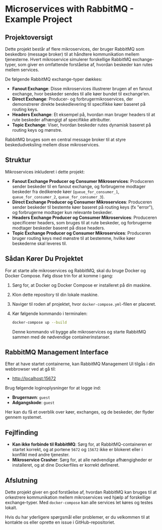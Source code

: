 # Microservices with RabbitMQ - Example Project

## Projektoversigt
Dette projekt består af flere mikroservices, der bruger RabbitMQ som beskedbro (message broker) til at håndtere kommunikation mellem tjenesterne. Hvert mikroservice simulerer forskellige RabbitMQ exchange-typer, som giver en omfattende forståelse af, hvordan beskeder kan rutes mellem services.

De følgende RabbitMQ exchange-typer dækkes:
- **Fanout Exchange**: Disse mikroservices illustrerer brugen af en fanout exchange, hvor beskeder sendes til alle køer bundet til exchange'en.
- **Direct Exchange**: Producer- og forbrugermikroservices, der demonstrerer direkte beskedlevering til specifikke køer baseret på routing keys.
- **Headers Exchange**: Et eksempel på, hvordan man bruger headers til at rute beskeder afhængigt af specifikke attributter.
- **Topic Exchange**: Viser, hvordan beskeder rutes dynamisk baseret på routing keys og mønstre.

RabbitMQ bruges som en central message broker til at styre beskedudveksling mellem disse mikroservices.

## Struktur
Mikroservices inkluderet i dette projekt:
- **Fanout Exchange Producer og Consumer Mikroservices**: Produceren sender beskeder til en fanout exchange, og forbrugerne modtager beskeder fra dedikerede køer (`queue_for_consumer_1`, `queue_for_consumer_2`, `queue_for_consumer_3`).
- **Direct Exchange Producer og Consumer Mikroservices**: Produceren sender beskeder til bestemte køer baseret på routing keys (fx "error"), og forbrugerne modtager kun relevante beskeder.
- **Headers Exchange Producer og Consumer Mikroservices**: Produceren specificerer headers, som bruges til at rute beskeder, og forbrugerne modtager beskeder baseret på disse headers.
- **Topic Exchange Producer og Consumer Mikroservices**: Produceren bruger routing keys med mønstre til at bestemme, hvilke køer beskederne skal leveres til.

## Sådan Kører Du Projektet
For at starte alle mikroservices og RabbitMQ, skal du bruge Docker og Docker Compose. Følg disse trin for at komme i gang:

1. Sørg for, at Docker og Docker Compose er installeret på din maskine.
2. Klon dette repository til din lokale maskine.
3. Naviger til roden af projektet, hvor `docker-compose.yml`-filen er placeret.
4. Kør følgende kommando i terminalen:

   ```sh
   docker-compose up --build
   ```

   Denne kommando vil bygge alle mikroservices og starte RabbitMQ sammen med de nødvendige containerinstanser.

## RabbitMQ Management Interface
Efter at have startet containerne, kan RabbitMQ Management UI tilgås i din webbrowser ved at gå til:

- [http://localhost:15672](http://localhost:15672)

Brug følgende loginoplysninger for at logge ind:
- **Brugernavn**: `guest`
- **Adgangskode**: `guest`

Her kan du få et overblik over køer, exchanges, og de beskeder, der flyder gennem systemet.

## Fejlfinding
- **Kan ikke forbinde til RabbitMQ**: Sørg for, at RabbitMQ-containeren er startet korrekt, og at portene `5672` og `15672` ikke er blokeret eller i konflikt med andre tjenester.
- **Mikroservice Crasher**: Sørg for, at alle nødvendige afhængigheder er installeret, og at dine Dockerfiles er korrekt defineret.

## Afslutning
Dette projekt giver en god forståelse af, hvordan RabbitMQ kan bruges til at orkestrere kommunikation mellem mikroservices ved hjælp af forskellige exchange-typer. Med `docker-compose` kan alle services let køres og testes lokalt.

Hvis du har yderligere spørgsmål eller problemer, er du velkommen til at kontakte os eller oprette en issue i GitHub-repositoriet.

